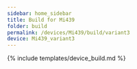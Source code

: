 ```yaml
---
sidebar: home_sidebar
title: Build for Mi439
folder: build
permalink: /devices/Mi439/build/variant3
device: Mi439_variant3
---
```

{% include templates/device_build.md %}
